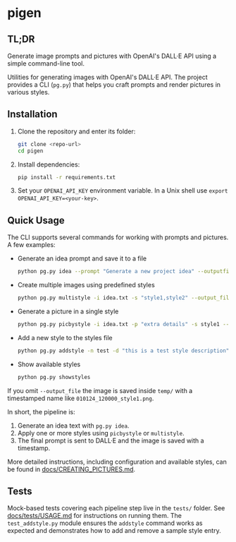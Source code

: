 # pigen

## TL;DR
Generate image prompts and pictures with OpenAI's DALL·E API using a simple
command-line tool.

Utilities for generating images with OpenAI's DALL·E API. The project provides a
CLI (`pg.py`) that helps you craft prompts and render pictures in various
styles.

## Installation

1. Clone the repository and enter its folder:
   ```bash
   git clone <repo-url>
   cd pigen
   ```
2. Install dependencies:
   ```bash
   pip install -r requirements.txt
   ```
3. Set your `OPENAI_API_KEY` environment variable. In a Unix shell use
   `export OPENAI_API_KEY=<your-key>`.

## Quick Usage

The CLI supports several commands for working with prompts and pictures. A few
examples:

- Generate an idea prompt and save it to a file
  ```bash
  python pg.py idea --prompt "Generate a new project idea" --outputfile idea.txt
  ```
- Create multiple images using predefined styles
  ```bash
  python pg.py multistyle -i idea.txt -s "style1,style2" --output_file out.png
  ```
- Generate a picture in a single style
  ```bash
  python pg.py picbystyle -i idea.txt -p "extra details" -s style1 --output_file result.png
  ```
- Add a new style to the styles file
  ```bash
  python pg.py addstyle -n test -d "this is a test style description" -p "orange, blue"
  ```
- Show available styles
  ```bash
  python pg.py showstyles
  ```

If you omit ``--output_file`` the image is saved inside ``temp/`` with a
timestamped name like ``010124_120000_style1.png``.

In short, the pipeline is:

1. Generate an idea text with `pg.py idea`.
2. Apply one or more styles using `picbystyle` or `multistyle`.
3. The final prompt is sent to DALL·E and the image is saved with a timestamp.

More detailed instructions, including configuration and available styles, can be
found in [docs/CREATING_PICTURES.md](docs/CREATING_PICTURES.md).

## Tests

Mock-based tests covering each pipeline step live in the `tests/` folder. See
[docs/tests/USAGE.md](docs/tests/USAGE.md) for instructions on running them.
The `test_addstyle.py` module ensures the `addstyle` command works as expected
and demonstrates how to add and remove a sample style entry.
